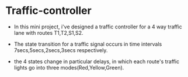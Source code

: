 # Traffic-controller
- In this mini project, i've designed a traffic controller for a 4 way traffic lane with routes T1,T2,S1,S2.

- The state transition for a traffic signal occurs in time intervals 7secs,5secs,2secs,3secs respectively.

- the 4 states change in particular delays, in which each route's traffic lights go into three modes(Red,Yellow,Green).
